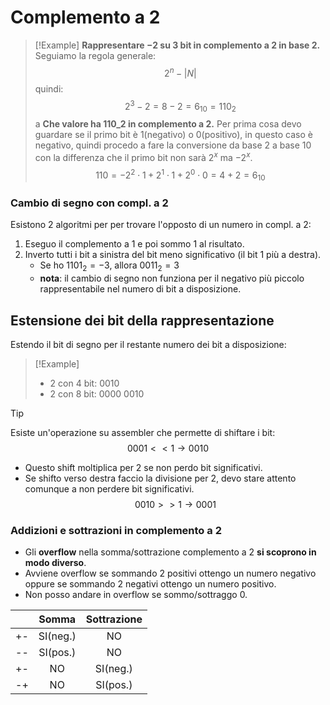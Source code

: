 # Complemento a 2

>[!Example]
>**Rappresentare $-2$ su $3$ bit in complemento a 2 in base 2.**
>Seguiamo la regola generale:
>$$2^n-|N|$$
>quindi:
>$$2^3-2=8-2=6_{10}=110_2$$
>a
>**Che valore ha 110_2 in complemento a 2.**
>Per prima cosa devo guardare se il primo bit è 1(negativo) o 0(positivo), in questo caso è negativo, quindi procedo a fare la conversione da base 2 a base 10 con la differenza che il primo bit non sarà $2^x$ ma $-2^x$.
>$$110=-2^2\cdot 1 + 2^1\cdot 1 + 2^0\cdot 0=4+2=6_{10}$$

### Cambio di segno con compl. a 2
Esistono 2 algoritmi per per trovare l'opposto di un numero in compl. a 2:
1. Eseguo il complemento a 1 e poi sommo 1 al risultato.
2. Inverto tutti i bit a sinistra del bit meno significativo (il bit 1 più a destra).
	- Se ho $1101_2=-3$, allora $0011_2=3$ 
	- **nota**: il cambio di segno non funziona per il negativo più piccolo rappresentabile nel numero di bit a disposizione.

## Estensione dei bit della rappresentazione
Estendo il bit di segno per il restante numero dei bit a disposizione:
>[!Example]
>- 2 con 4 bit: 0010
>- 2 con 8 bit: 0000 0010

>[!Tip]
>Esiste un'operazione su assembler che permette di shiftare i bit:
>$$0001<<1 \rightarrow 0010$$
>- Questo shift moltiplica per 2 se non perdo bit significativi.
>- Se shifto verso destra faccio la divisione per 2, devo stare attento comunque a non perdere bit significativi.
>$$0010>>1 \rightarrow 0001$$

### Addizioni e sottrazioni in complemento a 2
- Gli **overflow** nella somma/sottrazione complemento a 2 **si scoprono in modo diverso**.
- Avviene overflow se sommando 2 positivi ottengo un numero negativo oppure se sommando 2 negativi ottengo un numero positivo.
- Non posso andare in overflow se sommo/sottraggo 0.

|    |   Somma  | Sottrazione |
|----|:--------:|:-----------:|
| +- | SI(neg.) |      NO     |
| -- | SI(pos.) |      NO     |
| +- |    NO    |   SI(neg.)  |
| -+ |    NO    |   SI(pos.)  |
